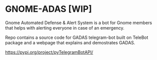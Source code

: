 # GNOME-ADAS [WIP]

Gnome Automated Defense & Alert System is a bot for Gnome members that
helps with alerting everyone in case of an emergency.

Repo contains a source code for GADAS telegram-bot built on TeleBot package 
and a webpage that explains and demostrates GADAS.

https://pypi.org/project/pyTelegramBotAPI/
